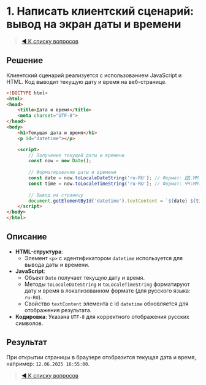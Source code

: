 # 1. Написать клиентский сценарий: вывод на экран даты и времени

> [◀️ К списку вопросов](../README.md#практические_задания)

## Решение

Клиентский сценарий реализуется с использованием JavaScript и HTML. Код выводит текущую дату и время на веб-странице.

```html
<!DOCTYPE html>
<html>
<head>
    <title>Дата и время</title>
    <meta charset="UTF-8">
</head>
<body>
    <h1>Текущая дата и время</h1>
    <p id="datetime"></p>

    <script>
        // Получение текущей даты и времени
        const now = new Date();
        
        // Форматирование даты и времени
        const date = now.toLocaleDateString('ru-RU'); // Формат: ДД.ММ.ГГГГ
        const time = now.toLocaleTimeString('ru-RU'); // Формат: ЧЧ:ММ:СС
        
        // Вывод на страницу
        document.getElementById('datetime').textContent = `${date} ${time}`;
    </script>
</body>
</html>
```

## Описание

- **HTML-структура**:
  - Элемент `<p>` с идентификатором `datetime` используется для вывода даты и времени.
- **JavaScript**:
  - Объект `Date` получает текущую дату и время.
  - Методы `toLocaleDateString` и `toLocaleTimeString` форматируют дату и время в локализованном формате (для русского языка: `ru-RU`).
  - Свойство `textContent` элемента с id `datetime` обновляется для отображения результата.
- **Кодировка**: Указана `UTF-8` для корректного отображения русских символов.

## Результат

При открытии страницы в браузере отобразится текущая дата и время, например: `12.06.2025 16:55:00`.

> [◀️ К списку вопросов](../README.md#практические_задания)
